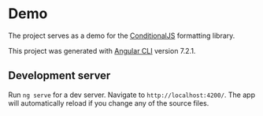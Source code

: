 # Demo

The project serves as a demo for the [ConditionalJS](https://github.com/reed-lawrence/ConditionalJS) formatting library.

This project was generated with [Angular CLI](https://github.com/angular/angular-cli) version 7.2.1.

## Development server

Run `ng serve` for a dev server. Navigate to `http://localhost:4200/`. The app will automatically reload if you change any of the source files.


